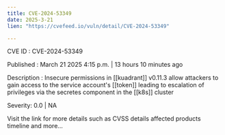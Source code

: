 ```yaml
---
title: CVE-2024-53349
date: 2025-3-21
lien: "https://cvefeed.io/vuln/detail/CVE-2024-53349"

---
```


CVE ID : CVE-2024-53349

Published :  March 21
2025
4:15 p.m. | 13 hours
10 minutes ago

Description : Insecure permissions in [[kuadrant]] v0.11.3 allow attackers to gain access to the service account's [[token]]
leading to escalation of privileges via the secretes component in the [[k8s]] cluster

Severity: 0.0 | NA

Visit the link for more details
such as CVSS details
affected products
timeline
and more...
